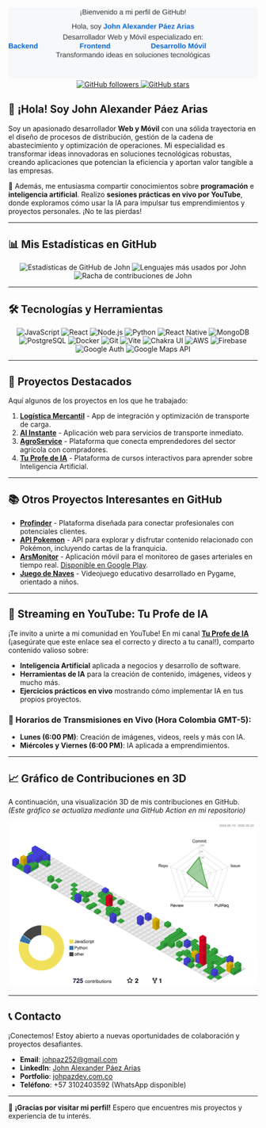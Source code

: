 <div align="center">
  <img src="profile-animation.svg" alt="John Alexander Páez Arias - Perfil Animado" width="700">
</div>

<div align="center">
  <a href="https://github.com/johpaz?tab=followers">
    <img src="https://img.shields.io/github/followers/johpaz?style=social" alt="GitHub followers">
  </a>
  <a href="https://github.com/johpaz?tab=stars">
    <img src="https://img.shields.io/github/stars/johpaz?style=social" alt="GitHub stars">
  </a>
</div>

## 👋 ¡Hola! Soy John Alexander Páez Arias

Soy un apasionado desarrollador **Web y Móvil** con una sólida trayectoria en el diseño de procesos de distribución, gestión de la cadena de abastecimiento y optimización de operaciones. Mi especialidad es transformar ideas innovadoras en soluciones tecnológicas robustas, creando aplicaciones que potencian la eficiencia y aportan valor tangible a las empresas.

🚀 Además, me entusiasma compartir conocimientos sobre **programación** e **inteligencia artificial**. Realizo **sesiones prácticas en vivo por YouTube**, donde exploramos cómo usar la IA para impulsar tus emprendimientos y proyectos personales. ¡No te las pierdas!

---

## 📊 Mis Estadísticas en GitHub

<div align="center">
  <img height="180em" src="https://github-readme-stats.vercel.app/api?username=johpaz&show_icons=true&theme=radical&include_all_commits=true&count_private=true" alt="Estadísticas de GitHub de John" />
  <img height="180em" src="https://github-readme-stats.vercel.app/api/top-langs/?username=johpaz&layout=compact&langs_count=8&theme=radical" alt="Lenguajes más usados por John" />
  <img src="https://github-readme-streak-stats.herokuapp.com?user=johpaz&theme=radical" alt="Racha de contribuciones de John" />
</div>

---

## 🛠️ Tecnologías y Herramientas

<div align="center">
  <img src="https://img.shields.io/badge/-JavaScript-F7DF1E?style=for-the-badge&logo=javascript&logoColor=black" alt="JavaScript">
  <img src="https://img.shields.io/badge/-React-61DAFB?style=for-the-badge&logo=react&logoColor=black" alt="React">
  <img src="https://img.shields.io/badge/-Node.js-339933?style=for-the-badge&logo=node.js&logoColor=white" alt="Node.js">
  <img src="https://img.shields.io/badge/-Python-3776AB?style=for-the-badge&logo=python&logoColor=white" alt="Python">
  <img src="https://img.shields.io/badge/-React_Native-61DAFB?style=for-the-badge&logo=react&logoColor=black" alt="React Native">
  <img src="https://img.shields.io/badge/-MongoDB-47A248?style=for-the-badge&logo=mongodb&logoColor=white" alt="MongoDB">
  <img src="https://img.shields.io/badge/-PostgreSQL-336791?style=for-the-badge&logo=postgresql&logoColor=white" alt="PostgreSQL">
  <img src="https://img.shields.io/badge/-Docker-2496ED?style=for-the-badge&logo=docker&logoColor=white" alt="Docker">
  <img src="https://img.shields.io/badge/-Git-F05032?style=for-the-badge&logo=git&logoColor=white" alt="Git">
  <img src="https://img.shields.io/badge/-Vite-646CFF?style=for-the-badge&logo=vite&logoColor=white" alt="Vite">
  <img src="https://img.shields.io/badge/-Chakra_UI-319795?style=for-the-badge&logo=chakraui&logoColor=white" alt="Chakra UI">
  <img src="https://img.shields.io/badge/-AWS-232F3E?style=for-the-badge&logo=amazon-aws&logoColor=white" alt="AWS">
  <img src="https://img.shields.io/badge/-Firebase-FFCA28?style=for-the-badge&logo=firebase&logoColor=black" alt="Firebase">
  <img src="https://img.shields.io/badge/-Google_Auth-4285F4?style=for-the-badge&logo=google&logoColor=white" alt="Google Auth">
  <img src="https://img.shields.io/badge/-Maps_API-4285F4?style=for-the-badge&logo=googlemaps&logoColor=white" alt="Google Maps API">
</div>

---

## 🌟 Proyectos Destacados

Aquí algunos de los proyectos en los que he trabajado:

1.  **[Logística Mercantil](https://logistica-mercantil.com.co)** - App de integración y optimización de transporte de carga.
2.  **[Al Instante](https://alinstante.com.co)** - Aplicación web para servicios de transporte inmediato.
3.  **[AgroService](https://agroservice.com.co)** - Plataforma que conecta emprendedores del sector agrícola con compradores.
4.  **[Tu Profe de IA](https://tuprofeia.com.co)** - Plataforma de cursos interactivos para aprender sobre Inteligencia Artificial.

---

## 📚 Otros Proyectos Interesantes en GitHub

-   **[Profinder](https://github.com/johpaz/Profinder.git)** - Plataforma diseñada para conectar profesionales con potenciales clientes.
-   **[API Pokemon](https://github.com/johpaz/api-pokemon.git)** - API para explorar y disfrutar contenido relacionado con Pokémon, incluyendo cartas de la franquicia.
-   **[ArsMonitor](https://github.com/johpaz/Arsmonitor.git)** - Aplicación móvil para el monitoreo de gases arteriales en tiempo real. [Disponible en Google Play](https://play.google.com/store/apps/details?id=johpaz.monitor).
-   **[Juego de Naves](https://github.com/johpaz/juegonaves.git)** - Videojuego educativo desarrollado en Pygame, orientado a niños.

---

## 🎥 Streaming en YouTube: Tu Profe de IA

¡Te invito a unirte a mi comunidad en YouTube! En mi canal **[Tu Profe de IA](https://www.youtube.com/@tuprofedeIA)** (¡asegúrate que este enlace sea el correcto y directo a tu canal!), comparto contenido valioso sobre:

-   **Inteligencia Artificial** aplicada a negocios y desarrollo de software.
-   **Herramientas de IA** para la creación de contenido, imágenes, videos y mucho más.
-   **Ejercicios prácticos en vivo** mostrando cómo implementar IA en tus propios proyectos.

### 📅 Horarios de Transmisiones en Vivo (Hora Colombia GMT-5):
-   **Lunes (6:00 PM)**: Creación de imágenes, videos, reels y más con IA.
-   **Miércoles y Viernes (6:00 PM)**: IA aplicada a emprendimientos.

---

## 📈 Gráfico de Contribuciones en 3D

A continuación, una visualización 3D de mis contribuciones en GitHub.
*(Este gráfico se actualiza mediante una GitHub Action en mi repositorio)*

![](./profile-3d-contrib/profile-gitblock.svg)

---

## 📞 Contacto

¡Conectemos! Estoy abierto a nuevas oportunidades de colaboración y proyectos desafiantes.
-   **Email**: [johpaz252@gmail.com](mailto:johpaz252@gmail.com)
-   **LinkedIn**: [John Alexander Páez Arias](https://www.linkedin.com/in/john-alexander-paez-arias-543b0254/)
-   **Portfolio**: [johpazdev.com.co](https://www.johpazdev.com.co/)
-   **Teléfono**: +57 3102403592 (WhatsApp disponible)

---

🎉 **¡Gracias por visitar mi perfil!** Espero que encuentres mis proyectos y experiencia de tu interés.